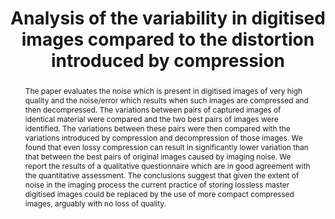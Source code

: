 ---
abstract: The paper evaluates the noise which is present in digitised images of very
  high quality and the noise/error which results when such images are compressed and
  then decompressed. The variations between pairs of captured images of identical
  material were compared and the two best pairs of images were identified. The variations
  between these pairs were then compared with the variations introduced by compression
  and decompression of those images. We found that even lossy compression can result
  in significantly lower variation than that between the best pairs of original images
  caused by imaging noise. We report the results of a qualitative questionnaire which
  are in good agreement with the quantitative assessment. The conclusions suggest
  that given the extent of noise in the imaging process the current practice of storing
  lossless master digitised images could be replaced by the use of more compact compressed
  images, arguably with no loss of quality.
creators:
- Martin, Sean
- Macleod, Malcom
date: null
document_url: https://services.phaidra.univie.ac.at/api/object/o:377379/download
grand_parent: iPRES
institutions: []
keywords:
- digitisation
- camera
- scanner
- digitised image
- camera noise
- jpeg 2000
- image compression
- psnr
- lisbon
landing_page_url: https://phaidra.univie.ac.at/o:377379
language: eng
layout: publication
license: CC BY-SA 2.0 AT
notes_url: null
parent: iPRES 2013
presentation_url: null
publication_type: paper
size: 337136
source_name: iPRES
title: Analysis of the variability in digitised images compared to the distortion
  introduced by compression
year: 2013
---